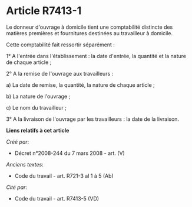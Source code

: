 # Article R7413-1

Le donneur d'ouvrage à domicile tient une comptabilité distincte des matières premières et fournitures destinées au
travailleur à domicile.

Cette comptabilité fait ressortir séparément :

1° A l'entrée dans l'établissement : la date d'entrée, la quantité et la nature de chaque article ;

2° A la remise de l'ouvrage aux travailleurs :

a) La date de remise, la quantité, la nature de chaque article ;

b) La nature de l'ouvrage ;

c) Le nom du travailleur ;

3° A la livraison de l'ouvrage par les travailleurs : la date de la livraison.

**Liens relatifs à cet article**

_Créé par_:

  - Décret n°2008-244 du 7 mars 2008 - art. (V)

_Anciens textes_:

  - Code du travail - art. R721-3 al 1 à 5 (Ab)

_Cité par_:

  - Code du travail - art. R7413-5 (VD)
